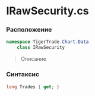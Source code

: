 
# IRawSecurity.cs
### Расположение
```csharp
namespace TigerTrade.Chart.Data  
    class IRawSecurity
```

> Описание

### Синтаксис
```csharp
long Trades { get; }
```
